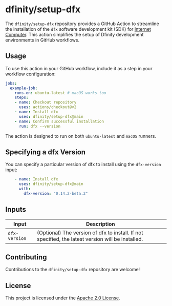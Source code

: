 # dfinity/setup-dfx

The `dfinity/setup-dfx` repository provides a GitHub Action to streamline the installation of the `dfx` software development kit (SDK) for [Internet Computer](https://internetcomputer.org). This action simplifies the setup of Dfinity development environments in GitHub workflows.

## Usage

To use this action in your GitHub workflow, include it as a step in your workflow configuration:

```yml
jobs:
  example-job:
    runs-on: ubuntu-latest # macOS works too
    steps:
    - name: Checkout repository
      uses: actions/checkout@v2
    - name: Install dfx
      uses: dfinity/setup-dfx@main
    - name: Confirm successful installation
      run: dfx --version
```

The action is designed to run on both `ubuntu-latest` and `macOS` runners.

## Specifying a dfx Version

You can specify a particular version of dfx to install using the `dfx-version` input:

```yml
    - name: Install dfx
      uses: dfinity/setup-dfx@main
      with: 
        dfx-version: "0.14.2-beta.2"
```

## Inputs

| Input         | Description   |
|---------------|---------------|
| `dfx-version` | (Optional) The version of dfx to install. If not specified, the latest version will be installed.

## Contributing

Contributions to the `dfinity/setup-dfx` repository are welcome! 

## License

This project is licensed under the [Apache 2.0 License](LICENSE).

